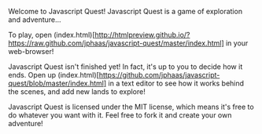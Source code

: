 Welcome to Javascript Quest!  Javascript Quest is a game of exploration and adventure... 

To play, open (index.html)[http://htmlpreview.github.io/?https://raw.github.com/jphaas/javascript-quest/master/index.html] in your web-browser!

Javascript Quest isn't finished yet!  In fact, it's up to you to decide how it ends.  Open up (index.html)[https://github.com/jphaas/javascript-quest/blob/master/index.html] in a text editor to see how it works behind the scenes, and add new lands to explore!

Javascript Quest is licensed under the MIT license, which means it's free to do whatever you want with it.  Feel free to fork it and create your own adventure!